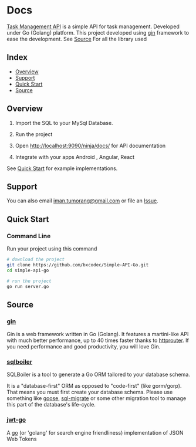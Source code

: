 # Docs

[Task Management API](#) is a simple API for task management.
Developed under Go (Golang) platform.
This project developed using [gin](https://github.com/gin-gonic/gin) framework to ease the development.
See [Source](#source) For all the library used

## Index

* [Overview](#overview)
* [Support](#support)
* [Quick Start](#quick-start)
* [Source](#source)


## Overview

1. Import the SQL to your MySql Database. 

2. Run the project

3. Open  <http://localhost:9090/ninja/docs/> for API documentation 

4. Integrate with your apps Android , Angular, React
    
See [Quick Start](#quick-start) for example implementations.


## Support


You can also email <iman.tumorang@gmail.com> or file an [Issue](https://github.com/bxcodec/Simple-API-Go/issues/new).


## Quick Start

### Command Line

Run your project using this command

```bash
# download the project
git clone https://github.com/bxcodec/Simple-API-Go.git
cd simple-api-go

# run the project
go run server.go

```

## Source

### [gin](https://github.com/gin-gonic/gin) 
Gin is a web framework written in Go (Golang). It features a martini-like API with much better performance, up to 40 times faster thanks to [httprouter](https://github.com/julienschmidt/httprouter). If you need performance and good productivity, you will love Gin.

### [sqlboiler](https://github.com/vattle/sqlboiler)
SQLBoiler is a tool to generate a Go ORM tailored to your database schema.

It is a "database-first" ORM as opposed to "code-first" (like gorm/gorp). That means you must first create your database schema. Please use something like [goose](https://bitbucket.org/liamstask/goose), [sql-migrate](https://github.com/rubenv/sql-migrate) or some other migration tool to manage this part of the database's life-cycle.

### [jwt-go](https://github.com/dgrijalva/jwt-go)
A [go](http://www.golang.org/) (or 'golang' for search engine friendliness) implementation of JSON Web Tokens
